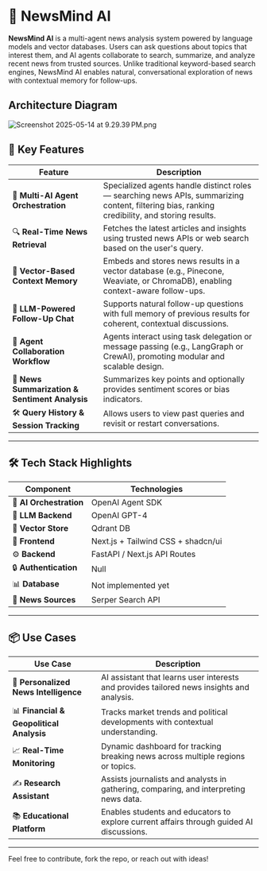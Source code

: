 # 🧠 NewsMind AI

**NewsMind AI** is a multi-agent news analysis system powered by language models and vector databases. Users can ask questions about topics that interest them, and AI agents collaborate to search, summarize, and analyze recent news from trusted sources. Unlike traditional keyword-based search engines, NewsMind AI enables natural, conversational exploration of news with contextual memory for follow-ups.

## Architecture Diagram
![Screenshot 2025-05-14 at 9.29.39 PM.png](attachment:6a4b48e4-c6a5-4669-b70b-94741c82897d:Screenshot_2025-05-14_at_9.29.39_PM.png)

## 🚀 Key Features

| Feature | Description |
|--------|-------------|
| 🤖 **Multi-AI Agent Orchestration** | Specialized agents handle distinct roles — searching news APIs, summarizing content, filtering bias, ranking credibility, and storing results. |
| 🔍 **Real-Time News Retrieval** | Fetches the latest articles and insights using trusted news APIs or web search based on the user's query. |
| 🧠 **Vector-Based Context Memory** | Embeds and stores news results in a vector database (e.g., Pinecone, Weaviate, or ChromaDB), enabling context-aware follow-ups. |
| 💬 **LLM-Powered Follow-Up Chat** | Supports natural follow-up questions with full memory of previous results for coherent, contextual discussions. |
| 🧱 **Agent Collaboration Workflow** | Agents interact using task delegation or message passing (e.g., LangGraph or CrewAI), promoting modular and scalable design. |
| 🧰 **News Summarization & Sentiment Analysis** | Summarizes key points and optionally provides sentiment scores or bias indicators. |
| 🛠️ **Query History & Session Tracking** | Allows users to view past queries and revisit or restart conversations. |

---

## 🛠️ Tech Stack Highlights

| Component | Technologies |
|----------|--------------|
| 🤖 **AI Orchestration** | OpenAI Agent SDK |
| 🧠 **LLM Backend** | OpenAI GPT-4 |
| 💾 **Vector Store** | Qdrant DB |
| 🎨 **Frontend** | Next.js + Tailwind CSS + shadcn/ui |
| ⚙️ **Backend** | FastAPI / Next.js API Routes |
| 🔒 **Authentication** | Null |
| 📊 **Database** | Not implemented yet |
| 📰 **News Sources** | Serper Search API |

---

## 📦 Use Cases

| Use Case | Description |
|----------|-------------|
| 🎯 **Personalized News Intelligence** | AI assistant that learns user interests and provides tailored news insights and analysis. |
| 📊 **Financial & Geopolitical Analysis** | Tracks market trends and political developments with contextual understanding. |
| 📈 **Real-Time Monitoring** | Dynamic dashboard for tracking breaking news across multiple regions or topics. |
| ✍️ **Research Assistant** | Assists journalists and analysts in gathering, comparing, and interpreting news data. |
| 📚 **Educational Platform** | Enables students and educators to explore current affairs through guided AI discussions. |

---

Feel free to contribute, fork the repo, or reach out with ideas!
